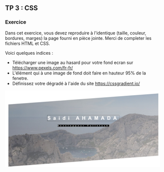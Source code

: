 ## TP 3 : CSS
### Exercice 
Dans cet exercice, vous devez reproduire à l'identique (taille, couleur, bordures, marges) la page fourni en pièce jointe. 
Merci de completer les fichiers HTML et CSS.

Voici quelques indices : 
- Télécharger une image au hasard pour votre fond ecran sur https://www.pexels.com/fr-fr/
- L'élément qui à une image de fond doit faire en hauteur 95% de la fenetre. 
- Définissez votre dégradé à l'aide du site https://cssgradient.io/

![Example](images/demo.jpg)
